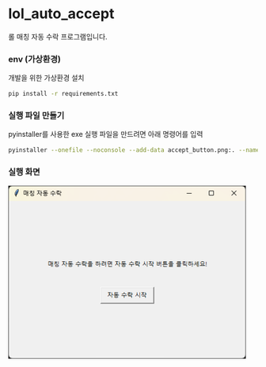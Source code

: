 # lol_auto_accept

롤 매칭 자동 수락 프로그램입니다.

### env (가상환경)

개발을 위한 가상환경 설치

```bash
pip install -r requirements.txt
```

### 실행 파일 만들기

pyinstaller를 사용한 exe 실행 파일을 만드려면 아래 명령어를 입력

```bash
pyinstaller --onefile --noconsole --add-data accept_button.png:. --name lol_auto_accept tk.py
```

### 실행 화면

<img width="480" src="./readme/images/run_sample.png" alt="run example">